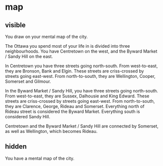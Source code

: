 # map

## visible

You draw on your mental map of the city.

The Ottawa you spend most of your life in is divided into three neighbourhoods.
You have Centretown on the west, and the Byward Market / Sandy Hill on the east.

In Centretown you have three streets going north-south. From west-to-east, they
are Bronson, Bank and Elgin. These streets are criss-crossed by streets going
east-west. From north-to-south, they are Wellington, Cooper, Somerset and
Gilmour.

In the Byward Market / Sandy Hill, you have three streets going north-south.
From west-to-east, they are Sussex, Dalhousie and King Edward. These streets
are criss-crossed by streets going east-west. From north-to-south, they are
Clarence, George, Rideau and Somerset. Everything north of Rideau street is
considered the Byward Market. Everything south is considered Sandy Hill.

Centretown and the Byward Market / Sandy Hill are connected by Somerset, as
well as Wellington, which becomes Rideau.

## hidden

You have a mental map of the city.